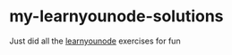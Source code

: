 my-learnyounode-solutions
=========================

Just did all the [learnyounode](https://github.com/rvagg/learnyounode) exercises for fun
